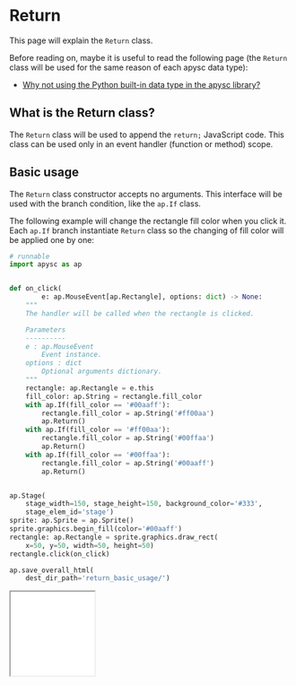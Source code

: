 # Return

This page will explain the `Return` class.

Before reading on, maybe it is useful to read the following page (the `Return` class will be used for the same reason of each apysc data type):

- [Why not using the Python built-in data type in the apysc library?](why_not_using_python_builtin_data_type.md)

## What is the Return class?

The `Return` class will be used to append the `return;` JavaScript code. This class can be used only in an event handler (function or method) scope.

## Basic usage

The `Return` class constructor accepts no arguments. This interface will be used with the branch condition, like the `ap.If` class.

The following example will change the rectangle fill color when you click it. Each `ap.If` branch instantiate `Return` class so the changing of fill color will be applied one by one:

```py
# runnable
import apysc as ap


def on_click(
        e: ap.MouseEvent[ap.Rectangle], options: dict) -> None:
    """
    The handler will be called when the rectangle is clicked.

    Parameters
    ----------
    e : ap.MouseEvent
        Event instance.
    options : dict
        Optional arguments dictionary.
    """
    rectangle: ap.Rectangle = e.this
    fill_color: ap.String = rectangle.fill_color
    with ap.If(fill_color == '#00aaff'):
        rectangle.fill_color = ap.String('#ff00aa')
        ap.Return()
    with ap.If(fill_color == '#ff00aa'):
        rectangle.fill_color = ap.String('#00ffaa')
        ap.Return()
    with ap.If(fill_color == '#00ffaa'):
        rectangle.fill_color = ap.String('#00aaff')
        ap.Return()


ap.Stage(
    stage_width=150, stage_height=150, background_color='#333',
    stage_elem_id='stage')
sprite: ap.Sprite = ap.Sprite()
sprite.graphics.begin_fill(color='#00aaff')
rectangle: ap.Rectangle = sprite.graphics.draw_rect(
    x=50, y=50, width=50, height=50)
rectangle.click(on_click)

ap.save_overall_html(
    dest_dir_path='return_basic_usage/')
```

<iframe src="static/return_basic_usage/index.html" width="150" height="150"></iframe>
